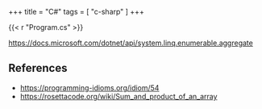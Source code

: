 +++
title = "C#"
tags = [ "c-sharp" ]
+++

{{< r "Program.cs" >}}

<https://docs.microsoft.com/dotnet/api/system.linq.enumerable.aggregate>

## References

- <https://programming-idioms.org/idiom/54>
- <https://rosettacode.org/wiki/Sum_and_product_of_an_array>
